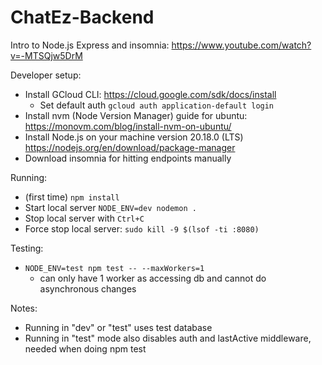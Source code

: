 # ChatEz-Backend

Intro to Node.js Express and insomnia: https://www.youtube.com/watch?v=-MTSQjw5DrM

Developer setup:
- Install GCloud CLI: https://cloud.google.com/sdk/docs/install
  - Set default auth `gcloud auth application-default login`
- Install nvm (Node Version Manager) guide for ubuntu: https://monovm.com/blog/install-nvm-on-ubuntu/
- Install Node.js on your machine version 20.18.0 (LTS) https://nodejs.org/en/download/package-manager
- Download insomnia for hitting endpoints manually

Running:
- (first time) `npm install`
- Start local server `NODE_ENV=dev nodemon .`
- Stop local server with `Ctrl+C`
- Force stop local server: `sudo kill -9 $(lsof -ti :8080)`

Testing: 
- `NODE_ENV=test npm test -- --maxWorkers=1`
  - can only have 1 worker as accessing db and cannot do asynchronous changes

Notes: 
- Running in "dev" or "test" uses test database
- Running in "test" mode also disables auth and lastActive middleware, needed when doing npm test